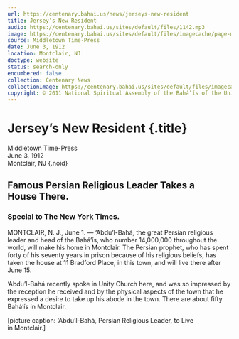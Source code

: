 ```yaml
---
url: https://centenary.bahai.us/news/jerseys-new-resident
title: Jersey’s New Resident
audio: https://centenary.bahai.us/sites/default/files/1142.mp3
image: https://centenary.bahai.us/sites/default/files/imagecache/page-main-image/images/press_clippings/06-03-1912%2CMiddletown%20Times-Press%20%20%28NY%29%2CJersey%27s%20New%20Resident.png
source: Middletown Time-Press
date: June 3, 1912
location: Montclair, NJ
doctype: website
status: search-only
encumbered: false
collection: Centenary News
collectionImage: https://centenary.bahai.us/sites/default/files/imagecache/theme-image/main_image/abdulbaha-overview-small_0.jpg
copyright: © 2011 National Spiritual Assembly of the Bahá’ís of the United States
---
```



# Jersey’s New Resident {.title}

Middletown Time-Press  
June 3, 1912  
Montclair, NJ
{.noid}  



## Famous Persian Religious Leader Takes a House There.

### Special to The New York Times.

MONTCLAIR, N. J., June 1. — ‘Abdu’l-Bahá, the great Persian religious leader and head of the Bahá’ís, who number 14,000,000 throughout the world, will make his home in Montclair. The Persian prophet, who has spent forty of his seventy years in prison because of his religious beliefs, has taken the house at 11 Bradford Place, in this town, and will live there after June 15.

‘Abdu’l-Bahá recently spoke in Unity Church here, and was so impressed by the reception he received and by the physical aspects of the town that he expressed a desire to take up his abode in the town. There are about fifty Bahá’ís in Montclair.

\[picture caption: ‘Abdu’l-Bahá, Persian Religious Leader, to Live in Montclair.\]
